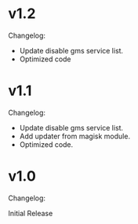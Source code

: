 # v1.2
Changelog:
* Update disable gms service list.
* Optimized code

# v1.1
Changelog:
* Update disable gms service list.
* Add updater from magisk module.
* Optimized code.

# v1.0
Changelog:

Initial Release
